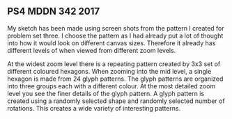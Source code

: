 ## PS4 MDDN 342 2017

My sketch has been made using screen shots from the pattern I created for problem set three. I choose the pattern as I had already put a lot of thought into how it would look on different canvas sizes. Therefore it already has different levels of when viewed from different zoom levels.

At the widest zoom level there is a repeating pattern created by 3x3 set of different coloured hexagons. When zooming into the mid level, a single hexagon is made from 24 glyph patterns. The glyph patterns are organized into three groups each with a different colour. At the most detailed zoom level you see the finer details of the glyph pattern.  A glyph pattern is created using a randomly selected shape and randomly selected number of rotations.  This creates a wide variety of interesting patterns.
